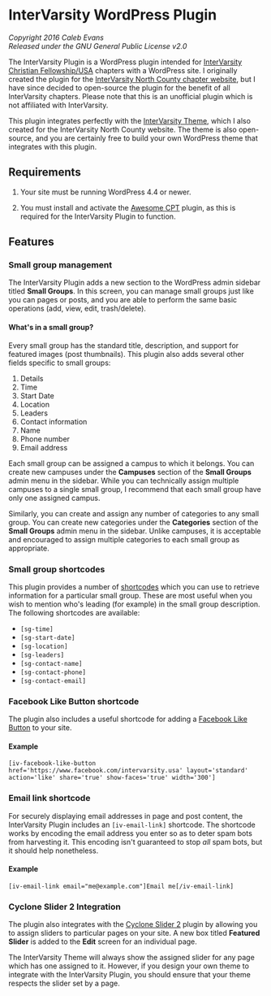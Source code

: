 # InterVarsity WordPress Plugin

*Copyright 2016 Caleb Evans*  
*Released under the GNU General Public License v2.0*

The InterVarsity Plugin is a WordPress plugin intended for [InterVarsity
Christian Fellowship/USA](http://intervarsity.org/) chapters with a WordPress
site. I originally created the plugin for the [InterVarsity North County chapter
website](https://ivnorthcounty.org/), but I have since decided to open-source
the plugin for the benefit of all InterVarsity chapters. Please note that this
is an unofficial plugin which is not affiliated with InterVarsity.

This plugin integrates perfectly with the [InterVarsity
Theme](https://github.com/caleb531/intervarsity-theme), which I also created for
the InterVarsity North County website. The theme is also open-source, and you
are certainly free to build your own WordPress theme that integrates with this
plugin.

## Requirements

1. Your site must be running WordPress 4.4 or newer.

2. You must install and activate the [Awesome
CPT](https://github.com/caleb531/awesome-cpt) plugin, as this is required for
the InterVarsity Plugin to function.

## Features

### Small group management

The InterVarsity Plugin adds a new section to the WordPress admin sidebar titled
**Small Groups**. In this screen, you can manage small groups just like you can
pages or posts, and you are able to perform the same basic operations (add,
view, edit, trash/delete).

#### What's in a small group?

Every small group has the standard title, description, and support for featured
images (post thumbnails). This plugin also adds several other fields specific to
small groups:

1. Details
  1. Time
  2. Start Date
  3. Location
  4. Leaders
2. Contact information
  1. Name
  2. Phone number
  3. Email address

Each small group can be assigned a campus to which it belongs. You can create
new campuses under the **Campuses** section of the **Small Groups** admin menu
in the sidebar. While you can technically assign multiple campuses to a single
small group, I recommend that each small group have only one assigned campus.

Similarly, you can create and assign any number of categories to any small
group. You can create new categories under the **Categories** section of the
**Small Groups** admin menu in the sidebar. Unlike campuses, it is acceptable
and encouraged to assign multiple categories to each small group as appropriate.

### Small group shortcodes

This plugin provides a number of
[shortcodes](https://codex.wordpress.org/Shortcode) which you can use to
retrieve information for a particular small group. These are most useful when
you wish to mention who's leading (for example) in the small group description.
The following shortcodes are available:

- `[sg-time]`
- `[sg-start-date]`
- `[sg-location]`
- `[sg-leaders]`
- `[sg-contact-name]`
- `[sg-contact-phone]`
- `[sg-contact-email]`

### Facebook Like Button shortcode

The plugin also includes a useful shortcode for adding a [Facebook Like
Button](https://developers.facebook.com/docs/plugins/like-button) to your site.

#### Example

```
[iv-facebook-like-button href='https://www.facebook.com/intervarsity.usa' layout='standard' action='like' share='true' show-faces='true' width='300']
```

### Email link shortcode

For securely displaying email addresses in page and post content, the
InterVarsity Plugin includes an `[iv-email-link]` shortcode. The shortcode works
by encoding the email address you enter so as to deter spam bots from harvesting
it. This encoding isn't guaranteed to stop *all* spam bots, but it should help
nonetheless.

#### Example

```
[iv-email-link email="me@example.com"]Email me[/iv-email-link]
```

### Cyclone Slider 2 Integration

The plugin also integrates with the [Cyclone Slider
2](https://wordpress.org/plugins/cyclone-slider-2/) plugin by allowing you to
assign sliders to particular pages on your site. A new box titled **Featured
Slider** is added to the **Edit** screen for an individual page.

The InterVarsity Theme will always show the assigned slider for any page which
has one assigned to it. However, if you design your own theme to integrate with
the InterVarsity Plugin, you should ensure that your theme respects the slider
set by a page.
